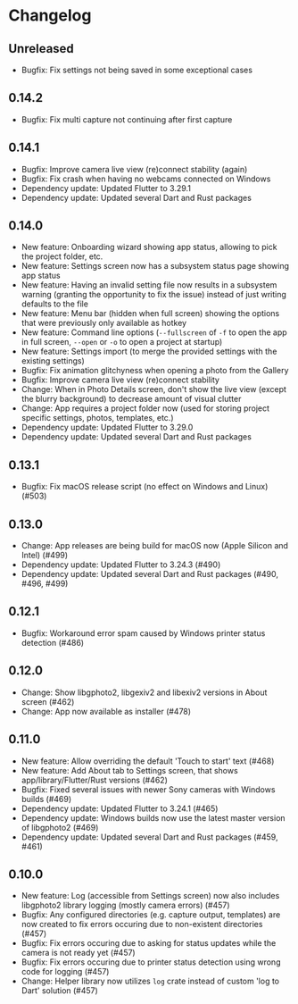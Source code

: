 # Changelog

## Unreleased

- Bugfix: Fix settings not being saved in some exceptional cases

## 0.14.2

- Bugfix: Fix multi capture not continuing after first capture

## 0.14.1

- Bugfix: Improve camera live view (re)connect stability (again)
- Bugfix: Fix crash when having no webcams connected on Windows
- Dependency update: Updated Flutter to 3.29.1
- Dependency update: Updated several Dart and Rust packages

## 0.14.0

- New feature: Onboarding wizard showing app status, allowing to pick the project folder, etc.
- New feature: Settings screen now has a subsystem status page showing app status
- New feature: Having an invalid setting file now results in a subsystem warning (granting the opportunity to fix the issue) instead of just writing defaults to the file
- New feature: Menu bar (hidden when full screen) showing the options that were previously only available as hotkey
- New feature: Command line options (`--fullscreen` of `-f` to open the app in full screen, `--open` or `-o` to open a project at startup)
- New feature: Settings import (to merge the provided settings with the existing settings)
- Bugfix: Fix animation glitchyness when opening a photo from the Gallery
- Bugfix: Improve camera live view (re)connect stability
- Change: When in Photo Details screen, don't show the live view (except the blurry background) to decrease amount of visual clutter
- Change: App requires a project folder now (used for storing project specific settings, photos, templates, etc.)
- Dependency update: Updated Flutter to 3.29.0
- Dependency update: Updated several Dart and Rust packages

## 0.13.1

- Bugfix: Fix macOS release script (no effect on Windows and Linux) (#503)

## 0.13.0

- Change: App releases are being build for macOS now (Apple Silicon and Intel) (#499)
- Dependency update: Updated Flutter to 3.24.3 (#490)
- Dependency update: Updated several Dart and Rust packages (#490, #496, #499)

## 0.12.1

- Bugfix: Workaround error spam caused by Windows printer status detection (#486)

## 0.12.0

- Change: Show libgphoto2, libgexiv2 and libexiv2 versions in About screen (#462)
- Change: App now available as installer (#478)

## 0.11.0

- New feature: Allow overriding the default 'Touch to start' text (#468)
- New feature: Add About tab to Settings screen, that shows app/library/Flutter/Rust versions (#462)
- Bugfix: Fixed several issues with newer Sony cameras with Windows builds (#469)
- Dependency update: Updated Flutter to 3.24.1 (#465)
- Dependency update: Windows builds now use the latest master version of libgphoto2 (#469)
- Dependency update: Updated several Dart and Rust packages (#459, #461)

## 0.10.0

- New feature: Log (accessible from Settings screen) now also includes libgphoto2 library logging (mostly camera errors) (#457)
- Bugfix: Any configured directories (e.g. capture output, templates) are now created to fix errors occuring due to non-existent directories (#457)
- Bugfix: Fix errors occuring due to asking for status updates while the camera is not ready yet (#457)
- Bugfix: Fix errors occuring due to printer status detection using wrong code for logging (#457)
- Change: Helper library now utilizes `log` crate instead of custom 'log to Dart' solution (#457)
